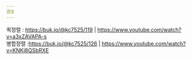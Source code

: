 ```yaml
---
경로
---
```

퀵정렬 : https://buk.io/@kc7525/119 | https://www.youtube.com/watch?v=a3xZAVAPA-s <br>
병합정렬 :https://buk.io/@kc7525/126  | https://www.youtube.com/watch?v=KNKj8QSbRXE <br>


